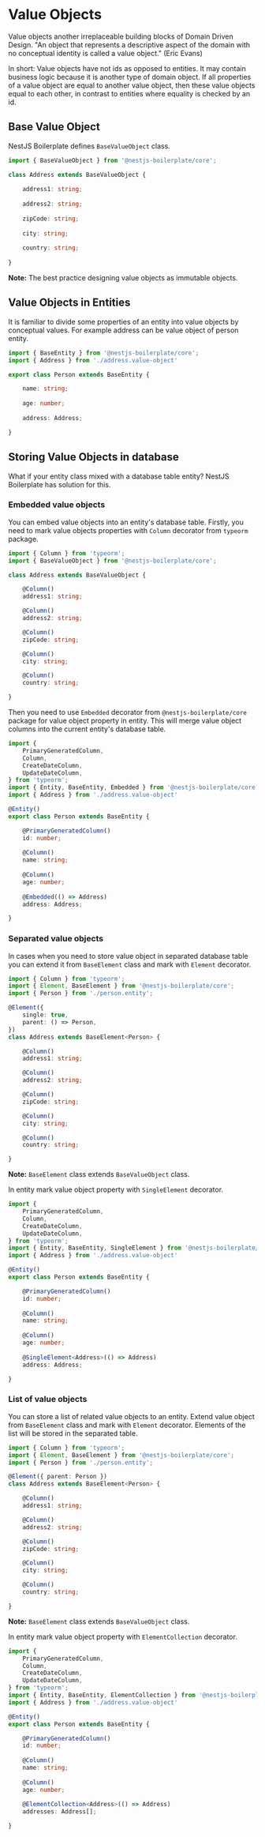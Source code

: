 # Value Objects

Value objects another irreplaceable building blocks of Domain Driven Design. "An object that represents a descriptive 
aspect of the domain with no conceptual identity is called a value object." (Eric Evans)

In short: Value objects have not ids as opposed to entities. It may contain business logic because it is another type 
of domain object. If all properties of a value object are equal to another value object, then these value objects equal
to each other, in contrast to entities where equality is checked by an id.

## Base Value Object

NestJS Boilerplate defines `BaseValueObject` class.

```typescript
import { BaseValueObject } from '@nestjs-boilerplate/core';

class Address extends BaseValueObject {
    
    address1: string;
    
    address2: string;
    
    zipCode: string;
    
    city: string;
    
    country: string;
    
}
```

**Note:** The best practice designing value objects as immutable objects.

## Value Objects in Entities

It is familiar to divide some properties of an entity into value objects by conceptual values. For example address 
can be value object of person entity.

```typescript
import { BaseEntity } from '@nestjs-boilerplate/core';
import { Address } from './address.value-object'

export class Person extends BaseEntity {

    name: string;
    
    age: number;
    
    address: Address;

}
```

## Storing Value Objects in database

What if your entity class mixed with a database table entity? NestJS Boilerplate has solution for this.

### Embedded value objects

You can embed value objects into an entity's database table. Firstly, you need to mark value objects properties 
with `Column` decorator from `typeorm` package.

```typescript
import { Column } from 'typeorm';
import { BaseValueObject } from '@nestjs-boilerplate/core';

class Address extends BaseValueObject {

    @Column()
    address1: string;

    @Column()
    address2: string;

    @Column()
    zipCode: string;

    @Column()
    city: string;

    @Column()
    country: string;

}
```

Then you need to use `Embedded` decorator from `@nestjs-boilerplate/core` package for value object property in entity. 
This will merge value object columns into the current entity's database table.

```typescript
import {
    PrimaryGeneratedColumn,
    Column,
    CreateDateColumn,
    UpdateDateColumn,
} from 'typeorm';
import { Entity, BaseEntity, Embedded } from '@nestjs-boilerplate/core';
import { Address } from './address.value-object'

@Entity()
export class Person extends BaseEntity {

    @PrimaryGeneratedColumn()
    id: number;
    
    @Column()
    name: string;
    
    @Column()
    age: number;
    
    @Embedded(() => Address)
    address: Address;

}
```

### Separated value objects

In cases when you need to store value object in separated database table you can extend it from `BaseElement` class and
mark with `Element` decorator.

```typescript
import { Column } from 'typeorm';
import { Element, BaseElement } from '@nestjs-boilerplate/core';
import { Person } from './person.entity';

@Element({
    single: true,
    parent: () => Person,
})
class Address extends BaseElement<Person> {

    @Column()
    address1: string;

    @Column()
    address2: string;

    @Column()
    zipCode: string;

    @Column()
    city: string;

    @Column()
    country: string;

}
```

**Note:** `BaseElement` class extends `BaseValueObject` class.

In entity mark value object property with `SingleElement` decorator.

```typescript
import {
    PrimaryGeneratedColumn,
    Column,
    CreateDateColumn,
    UpdateDateColumn,
} from 'typeorm';
import { Entity, BaseEntity, SingleElement } from '@nestjs-boilerplate/core';
import { Address } from './address.value-object'

@Entity()
export class Person extends BaseEntity {

    @PrimaryGeneratedColumn()
    id: number;
    
    @Column()
    name: string;
    
    @Column()
    age: number;
    
    @SingleElement<Address>(() => Address)
    address: Address;

}
```

### List of value objects

You can store a list of related value objects to an entity. Extend value object from `BaseElement` class and mark with 
`Element` decorator. Elements of the list will be stored in the separated table.

```typescript
import { Column } from 'typeorm';
import { Element, BaseElement } from '@nestjs-boilerplate/core';
import { Person } from './person.entity';

@Element({ parent: Person })
class Address extends BaseElement<Person> {

    @Column()
    address1: string;

    @Column()
    address2: string;

    @Column()
    zipCode: string;

    @Column()
    city: string;

    @Column()
    country: string;

}
```

**Note:** `BaseElement` class extends `BaseValueObject` class.

In entity mark value object property with `ElementCollection` decorator.

```typescript
import {
    PrimaryGeneratedColumn,
    Column,
    CreateDateColumn,
    UpdateDateColumn,
} from 'typeorm';
import { Entity, BaseEntity, ElementCollection } from '@nestjs-boilerplate/core';
import { Address } from './address.value-object'

@Entity()
export class Person extends BaseEntity {

    @PrimaryGeneratedColumn()
    id: number;
    
    @Column()
    name: string;
    
    @Column()
    age: number;
    
    @ElementCollection<Address>(() => Address)
    addresses: Address[];

}
```